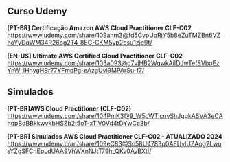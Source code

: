 ## Curso Udemy
**[PT-BR] Certificação Amazon AWS Cloud Practitioner CLF-C02**
https://www.udemy.com/share/109anm3@fd5CvpUqRjY5b8eZuTMZBn6VZhoYyDqWM34R26og2T4_8EG-CKM5yp2bsu1zje9t/

**[EN-US] Ultimate AWS Certified Cloud Practitioner CLF-C02**
https://www.udemy.com/share/103a093@d7vjHB2WqwkAiIDJwTef8VboEzYnW_IHnygHBr77YFmqPg-eAzgUvl9MPArSu-f7/

## Simulados
**[PT-BR]AWS Cloud Practitioner (CLF-C02)**
https://www.udemy.com/share/104PmK3@9_W5cWTlcnvShJggkASVA3eCAhqpBdBBkkwvkbHSZb2t5oT-xTlV0Vd4tDYwCc3b/

**[PT-BR] Simulados AWS Cloud Practitioner CLF-C02 - ATUALIZADO 2024**
https://www.udemy.com/share/109eC83@So58U4783p0AEUylUZAog2LwusYZgSFCnEpLdUAA9VhWXnNJtT79h_QKv0AyBXtI/

